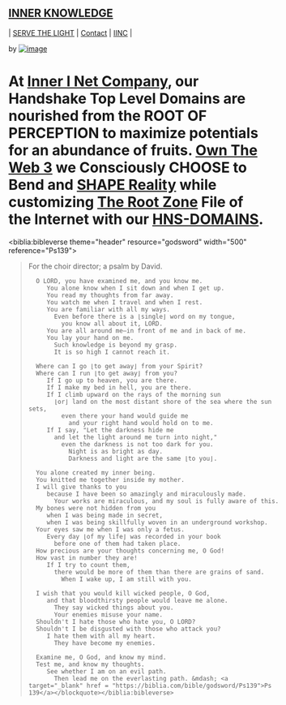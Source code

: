 ## [INNER KNOWLEDGE](http://source-within.innerknowledge.hns.to/)

| [SERVE THE LIGHT](http://workinthedark.servethelight.hns.to/) | [Contact](https://innerinetcompany.webflow.icontacto) | [IINC](http://dlink.innerinetcompany.hns.to/) |

by [![image](https://user-images.githubusercontent.com/37987346/101912317-96206680-3b8f-11eb-910e-d9d7e5015035.png)](https://innerinetcompany.webflow.io/contact)

# At [Inner I Net Company](http://dlink.innerinetcompany.hns.to/), our Handshake Top Level Domains are nourished from the ROOT OF PERCEPTION to maximize potentials for an abundance of fruits. [Own The Web 3](http://official.owntheweb3.hns.to/) we Consciously CHOOSE to Bend and [SHAPE Reality](http://innerinetcompany.shapereality.hns.to/) while customizing [The Root Zone](http://therootzone.hns.to/) File of the Internet with our [HNS-DOMAINS](http://home.hns-domains.hns.to/).

<!-- Bible Verse. https://biblia.com/plugins/BibleVerse -->
<biblia:bibleverse theme="header" resource="godsword" width="500" reference="Ps139"><blockquote style="width:500px;">For the choir director; a psalm by David.

      O LORD, you have examined me, and you know me.
         You alone know when I sit down and when I get up.
         You read my thoughts from far away.
         You watch me when I travel and when I rest.
         You are familiar with all my ways.
           Even before there is a ⌊single⌋ word on my tongue,
             you know all about it, LORD.
         You are all around me—in front of me and in back of me.
         You lay your hand on me.
           Such knowledge is beyond my grasp.
           It is so high I cannot reach it.

      Where can I go ⌊to get away⌋ from your Spirit?
      Where can I run ⌊to get away⌋ from you?
         If I go up to heaven, you are there.
         If I make my bed in hell, you are there.
         If I climb upward on the rays of the morning sun
           ⌊or⌋ land on the most distant shore of the sea where the sun sets,
             even there your hand would guide me
               and your right hand would hold on to me.
         If I say, "Let the darkness hide me
           and let the light around me turn into night,"
             even the darkness is not too dark for you.
               Night is as bright as day.
               Darkness and light are the same ⌊to you⌋.

      You alone created my inner being.
      You knitted me together inside my mother.
      I will give thanks to you
         because I have been so amazingly and miraculously made.
           Your works are miraculous, and my soul is fully aware of this.
      My bones were not hidden from you
         when I was being made in secret,
         when I was being skillfully woven in an underground workshop.
      Your eyes saw me when I was only a fetus.
         Every day ⌊of my life⌋ was recorded in your book
           before one of them had taken place.
      How precious are your thoughts concerning me, O God!
      How vast in number they are!
         If I try to count them,
           there would be more of them than there are grains of sand.
             When I wake up, I am still with you.

      I wish that you would kill wicked people, O God,
         and that bloodthirsty people would leave me alone.
           They say wicked things about you.
           Your enemies misuse your name.
      Shouldn't I hate those who hate you, O LORD?
      Shouldn't I be disgusted with those who attack you?
         I hate them with all my heart.
           They have become my enemies.

      Examine me, O God, and know my mind.
      Test me, and know my thoughts.
         See whether I am on an evil path.
           Then lead me on the everlasting path. &mdash; <a target="_blank" href = "https://biblia.com/bible/godsword/Ps139">Ps 139</a></blockquote></biblia:bibleverse>
<!-- If you’re including multiple Biblia widgets, you only need this script tag once -->
<script src="//biblia.com/api/logos.biblia.js"></script>
<script>logos.biblia.init();</script>
